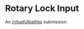 # Rotary Lock Input

An [/r/badUIbattles](https://www.reddit.com/r/badUIbattles/comments/pnlpls/rotary_lock_input/) submission.
